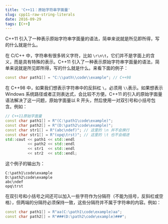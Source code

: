 ```yaml
---
title: 'C++11：原始字符串字面量'
slug: cpp11-raw-string-literals
date: 2016-09-29
tags: [C++]
---
```


C++11 引入了一种表示原始字符串字面量的语法，简单来说就是所见即所得，写的什么就是什么。

在 C/C++ 中，字符串有很多转义字符，比如 `\r\n\t`，它们并不是字面上的含义，而是具有特殊的表示。C++11 引入了一种表示原始字符串字面量的语法，简单来说就是所见即所得，写的什么就是什么。来看下面的例子：

```c++
const char path1[] = "C:\\path\\code\\example"; // C++98
```

在 C++98 中，如果我们想表示字符串中的反斜杠 `\`，必须用 `\\`表示。如果想表示 Windows 系统路径或者正则表达式，会比较不方便。C++11 的引入的原始字面量语法解决了这一问题，原始字面量以 R 开头，然后使用一对双引号和小括号包含。例如：

```c++
// C++11原始字面量
const char path1[] = R"(C:\path1\code\example)"; 
const char path2[] = R"(D:\path2\code\example)"; 
const char str1[] = R"(abc\ndef)"; // 这里的 \n 并不会换行 
const char str1[] = R"(opq\trst)"; // 这里的 \t 也不会缩进
std::cout << path1 << std::endl
          << path2 << std::endl
          << str1  << std::endl
          << str2  << std::endl;
```

这个例子的输出为：

```
C:\path1\code\example
D:\path2\code\example
abc\ndef
opq\trst
```

在双引号和小括号之间还可以加入一些字符作为分隔符（不能为括号，反斜杠或空格），但两端的分隔符必须保持一致，这些分隔符并不属于字符串的内容。例如：

```c++
const char path1[] = R"aa(C:\path1\code\example)aa"; 
const char path2[] = R"###(D:\path2\code\example)###"; 
```
